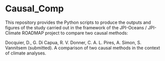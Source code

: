 # Causal_Comp

This repository provides the Python scripts to produce the outputs and figures of the study carried out in the framework of the JPI-Oceans / JPI-Climate ROADMAP project to compare two causal methods:

Docquier, D., G. Di Capua, R. V. Donner, C. A. L. Pires, A. Simon, S. Vannitsem (submitted). A comparison of two causal methods in the context of climate analyses.

